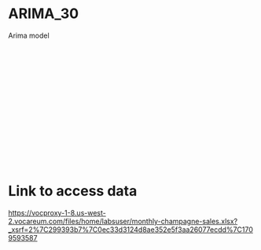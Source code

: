 # ARIMA_30
Arima model 
``` python



















```
# Link to access data 
https://vocproxy-1-8.us-west-2.vocareum.com/files/home/labsuser/monthly-champagne-sales.xlsx?_xsrf=2%7C299393b7%7C0ec33d3124d8ae352e5f3aa26077ecdd%7C1709593587
```
